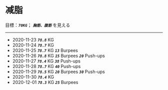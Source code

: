 # 减脂

目標：***`70KG`***； ***`胸筋、腹筋`*** を見える 

---

* 2020-11-23  ***`78.8`*** KG
* 2020-11-24  ***`78.7`*** KG
* 2020-11-25  ***`78.7`*** KG  ***`13`*** Burpees
* 2020-11-26  ***`78.8`*** KG  ***`15`*** Burpees  ***`20`*** Push-ups
* 2020-11-27  ***`78.4`*** KG  ***`38`*** Push-ups
* 2020-11-28  ***`78.7`*** KG  ***`40`*** Push-ups
* 2020-11-29  ***`78.5`*** KG  ***`20`*** Burpees  ***`30`*** Push-ups
* 2020-11-30  ***`78.4`*** KG
* 2020-12-01  ***`78.3`*** KG  ***`25`*** Burpees

